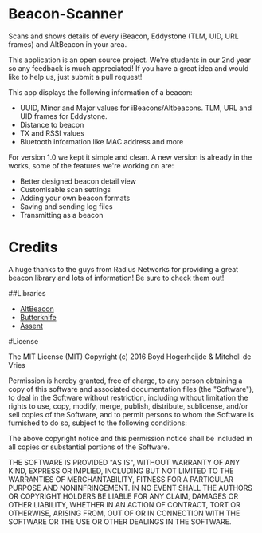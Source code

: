 # Beacon-Scanner

Scans and shows details of every iBeacon, Eddystone (TLM, UID, URL frames) and AltBeacon in your area.

This application is an open source project. We're students in our 2nd year so any feedback is much appreciated! If you have a great idea and would like to help us, just submit a pull request!

This app displays the following information of a beacon:
* UUID, Minor and Major values for iBeacons/Altbeacons. TLM, URL and UID frames for Eddystone.
* Distance to beacon
* TX and RSSI values
* Bluetooth information like MAC address and more

For version 1.0 we kept it simple and clean. A new version is already in the works, some of the features we're working on are:
* Better designed beacon detail view
* Customisable scan settings
* Adding your own beacon formats
* Saving and sending log files
* Transmitting as a beacon


# Credits

A huge thanks to the guys from Radius Networks for providing a great beacon library and lots of information! Be sure to check them out!

##Libraries

* [AltBeacon](https://altbeacon.github.io/android-beacon-library/index.html)
* [Butterknife](http://jakewharton.github.io/butterknife/)
* [Assent](https://github.com/afollestad/assent)

#License

The MIT License (MIT)
Copyright (c) 2016 Boyd Hogerheijde & Mitchell de Vries

Permission is hereby granted, free of charge, to any person obtaining a copy of this software and associated documentation files (the "Software"), to deal in the Software without restriction, including without limitation the rights to use, copy, modify, merge, publish, distribute, sublicense, and/or sell copies of the Software, and to permit persons to whom the Software is furnished to do so, subject to the following conditions:

The above copyright notice and this permission notice shall be included in all copies or substantial portions of the Software.

THE SOFTWARE IS PROVIDED "AS IS", WITHOUT WARRANTY OF ANY KIND, EXPRESS OR IMPLIED, INCLUDING BUT NOT LIMITED TO THE WARRANTIES OF MERCHANTABILITY, FITNESS FOR A PARTICULAR PURPOSE AND NONINFRINGEMENT. IN NO EVENT SHALL THE AUTHORS OR COPYRIGHT HOLDERS BE LIABLE FOR ANY CLAIM, DAMAGES OR OTHER LIABILITY, WHETHER IN AN ACTION OF CONTRACT, TORT OR OTHERWISE, ARISING FROM, OUT OF OR IN CONNECTION WITH THE SOFTWARE OR THE USE OR OTHER DEALINGS IN THE SOFTWARE.
